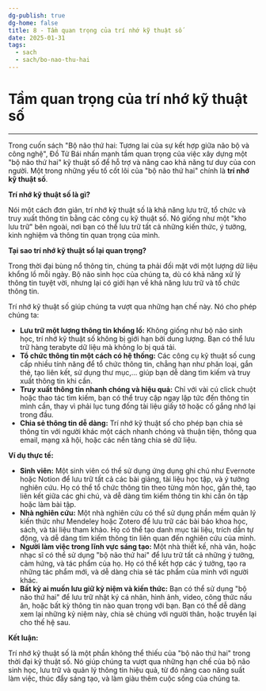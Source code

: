 ```yaml
---
dg-publish: true
dg-home: false
title: 8 - Tầm quan trọng của trí nhớ kỹ thuật số
date: 2025-01-31
tags:
  - sach
  - sach/bo-nao-thu-hai
---
```

# Tầm quan trọng của trí nhớ kỹ thuật số
---
Trong cuốn sách "Bộ não thứ hai: Tương lai của sự kết hợp giữa não bộ và công nghệ", Đồ Tử Bái nhấn mạnh tầm quan trọng của việc xây dựng một "bộ não thứ hai" kỹ thuật số để hỗ trợ và nâng cao khả năng tư duy của con người. Một trong những yếu tố cốt lõi của "bộ não thứ hai" chính là **trí nhớ kỹ thuật số**.

**Trí nhớ kỹ thuật số là gì?**

Nói một cách đơn giản, trí nhớ kỹ thuật số là khả năng lưu trữ, tổ chức và truy xuất thông tin bằng các công cụ kỹ thuật số. Nó giống như một "kho lưu trữ" bên ngoài, nơi bạn có thể lưu trữ tất cả những kiến thức, ý tưởng, kinh nghiệm và thông tin quan trọng của mình.

**Tại sao trí nhớ kỹ thuật số lại quan trọng?**

Trong thời đại bùng nổ thông tin, chúng ta phải đối mặt với một lượng dữ liệu khổng lồ mỗi ngày. Bộ não sinh học của chúng ta, dù có khả năng xử lý thông tin tuyệt vời, nhưng lại có giới hạn về khả năng lưu trữ và tổ chức thông tin.

Trí nhớ kỹ thuật số giúp chúng ta vượt qua những hạn chế này. Nó cho phép chúng ta:

- **Lưu trữ một lượng thông tin khổng lồ:** Không giống như bộ não sinh học, trí nhớ kỹ thuật số không bị giới hạn bởi dung lượng. Bạn có thể lưu trữ hàng terabyte dữ liệu mà không lo bị quá tải.
- **Tổ chức thông tin một cách có hệ thống:** Các công cụ kỹ thuật số cung cấp nhiều tính năng để tổ chức thông tin, chẳng hạn như phân loại, gắn thẻ, tạo liên kết, sử dụng thư mục,... giúp bạn dễ dàng tìm kiếm và truy xuất thông tin khi cần.
- **Truy xuất thông tin nhanh chóng và hiệu quả:** Chỉ với vài cú click chuột hoặc thao tác tìm kiếm, bạn có thể truy cập ngay lập tức đến thông tin mình cần, thay vì phải lục tung đống tài liệu giấy tờ hoặc cố gắng nhớ lại trong đầu.
- **Chia sẻ thông tin dễ dàng:** Trí nhớ kỹ thuật số cho phép bạn chia sẻ thông tin với người khác một cách nhanh chóng và thuận tiện, thông qua email, mạng xã hội, hoặc các nền tảng chia sẻ dữ liệu.

**Ví dụ thực tế:**

- **Sinh viên:** Một sinh viên có thể sử dụng ứng dụng ghi chú như Evernote hoặc Notion để lưu trữ tất cả các bài giảng, tài liệu học tập, và ý tưởng nghiên cứu. Họ có thể tổ chức thông tin theo từng môn học, gắn thẻ, tạo liên kết giữa các ghi chú, và dễ dàng tìm kiếm thông tin khi cần ôn tập hoặc làm bài tập.
- **Nhà nghiên cứu:** Một nhà nghiên cứu có thể sử dụng phần mềm quản lý kiến thức như Mendeley hoặc Zotero để lưu trữ các bài báo khoa học, sách, và tài liệu tham khảo. Họ có thể tạo danh mục tài liệu, trích dẫn tự động, và dễ dàng tìm kiếm thông tin liên quan đến nghiên cứu của mình.
- **Người làm việc trong lĩnh vực sáng tạo:** Một nhà thiết kế, nhà văn, hoặc nhạc sĩ có thể sử dụng "bộ não thứ hai" để lưu trữ tất cả những ý tưởng, cảm hứng, và tác phẩm của họ. Họ có thể kết hợp các ý tưởng, tạo ra những tác phẩm mới, và dễ dàng chia sẻ tác phẩm của mình với người khác.
- **Bất kỳ ai muốn lưu giữ kỷ niệm và kiến thức:** Bạn có thể sử dụng "bộ não thứ hai" để lưu trữ nhật ký cá nhân, hình ảnh, video, công thức nấu ăn, hoặc bất kỳ thông tin nào quan trọng với bạn. Bạn có thể dễ dàng xem lại những kỷ niệm này, chia sẻ chúng với người thân, hoặc truyền lại cho thế hệ sau.

**Kết luận:**

Trí nhớ kỹ thuật số là một phần không thể thiếu của "bộ não thứ hai" trong thời đại kỹ thuật số. Nó giúp chúng ta vượt qua những hạn chế của bộ não sinh học, lưu trữ và quản lý thông tin hiệu quả, từ đó nâng cao năng suất làm việc, thúc đẩy sáng tạo, và làm giàu thêm cuộc sống của chúng ta.